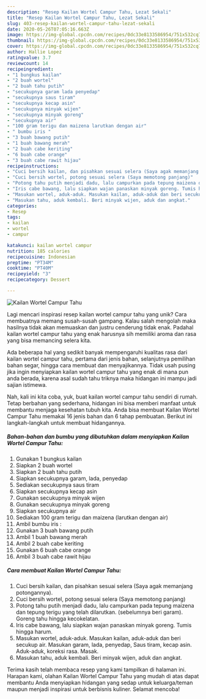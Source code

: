 ```yaml
---
description: "Resep Kailan Wortel Campur Tahu, Lezat Sekali"
title: "Resep Kailan Wortel Campur Tahu, Lezat Sekali"
slug: 403-resep-kailan-wortel-campur-tahu-lezat-sekali
date: 2020-05-26T07:05:16.663Z
image: https://img-global.cpcdn.com/recipes/0dc33e8133586954/751x532cq70/kailan-wortel-campur-tahu-foto-resep-utama.jpg
thumbnail: https://img-global.cpcdn.com/recipes/0dc33e8133586954/751x532cq70/kailan-wortel-campur-tahu-foto-resep-utama.jpg
cover: https://img-global.cpcdn.com/recipes/0dc33e8133586954/751x532cq70/kailan-wortel-campur-tahu-foto-resep-utama.jpg
author: Hallie Lopez
ratingvalue: 3.7
reviewcount: 14
recipeingredient:
- "1 bungkus kailan"
- "2 buah wortel"
- "2 buah tahu putih"
- "secukupnya garam lada penyedap"
- "secukupnya saus tiram"
- "secukupnya kecap asin"
- "secukupnya minyak wijen"
- "secukupnya minyak goreng"
- "secukupnya air"
- "100 gram terigu dan maizena larutkan dengan air"
- " bumbu iris "
- "3 buah bawang putih"
- "1 buah bawang merah"
- "2 buah cabe keriting"
- "6 buah cabe orange"
- "3 buah cabe rawit hijau"
recipeinstructions:
- "Cuci bersih kailan, dan pisahkan sesuai selera (Saya agak memanjang potongannya)."
- "Cuci bersih wortel, potong sesuai selera (Saya memotong panjang)"
- "Potong tahu putih menjadi dadu, lalu campurkan pada tepung maizena dan tepung terigu yang telah dilarutkan. (sebelumnya beri garam). Goreng tahu hingga kecokelatan."
- "Iris cabe bawang, lalu siapkan wajan panaskan minyak goreng. Tumis hingga harum."
- "Masukan wortel, aduk-aduk. Masukan kailan, aduk-aduk dan beri secukup air. Masukan garam, lada, penyedap, Saus tiram, kecap asin. Aduk-aduk, koreksi rasa. Masak."
- "Masukan tahu, aduk kembali. Beri minyak wijen, aduk dan angkat."
categories:
- Resep
tags:
- kailan
- wortel
- campur

katakunci: kailan wortel campur 
nutrition: 185 calories
recipecuisine: Indonesian
preptime: "PT34M"
cooktime: "PT40M"
recipeyield: "3"
recipecategory: Dessert

---
```



![Kailan Wortel Campur Tahu](https://img-global.cpcdn.com/recipes/0dc33e8133586954/751x532cq70/kailan-wortel-campur-tahu-foto-resep-utama.jpg)

Lagi mencari inspirasi resep kailan wortel campur tahu yang unik? Cara membuatnya memang susah-susah gampang. Kalau salah mengolah maka hasilnya tidak akan memuaskan dan justru cenderung tidak enak. Padahal kailan wortel campur tahu yang enak harusnya sih memiliki aroma dan rasa yang bisa memancing selera kita.

Ada beberapa hal yang sedikit banyak mempengaruhi kualitas rasa dari kailan wortel campur tahu, pertama dari jenis bahan, selanjutnya pemilihan bahan segar, hingga cara membuat dan menyajikannya. Tidak usah pusing jika ingin menyiapkan kailan wortel campur tahu yang enak di mana pun anda berada, karena asal sudah tahu triknya maka hidangan ini mampu jadi sajian istimewa.




Nah, kali ini kita coba, yuk, buat kailan wortel campur tahu sendiri di rumah. Tetap berbahan yang sederhana, hidangan ini bisa memberi manfaat untuk membantu menjaga kesehatan tubuh kita. Anda bisa membuat Kailan Wortel Campur Tahu memakai 16 jenis bahan dan 6 tahap pembuatan. Berikut ini langkah-langkah untuk membuat hidangannya.

<!--inarticleads1-->

##### Bahan-bahan dan bumbu yang dibutuhkan dalam menyiapkan Kailan Wortel Campur Tahu:

1. Gunakan 1 bungkus kailan
1. Siapkan 2 buah wortel
1. Siapkan 2 buah tahu putih
1. Siapkan secukupnya garam, lada, penyedap
1. Sediakan secukupnya saus tiram
1. Siapkan secukupnya kecap asin
1. Gunakan secukupnya minyak wijen
1. Gunakan secukupnya minyak goreng
1. Siapkan secukupnya air
1. Sediakan 100 gram terigu dan maizena (larutkan dengan air)
1. Ambil  bumbu iris :
1. Gunakan 3 buah bawang putih
1. Ambil 1 buah bawang merah
1. Ambil 2 buah cabe keriting
1. Gunakan 6 buah cabe orange
1. Ambil 3 buah cabe rawit hijau




<!--inarticleads2-->

##### Cara membuat Kailan Wortel Campur Tahu:

1. Cuci bersih kailan, dan pisahkan sesuai selera (Saya agak memanjang potongannya).
1. Cuci bersih wortel, potong sesuai selera (Saya memotong panjang)
1. Potong tahu putih menjadi dadu, lalu campurkan pada tepung maizena dan tepung terigu yang telah dilarutkan. (sebelumnya beri garam). Goreng tahu hingga kecokelatan.
1. Iris cabe bawang, lalu siapkan wajan panaskan minyak goreng. Tumis hingga harum.
1. Masukan wortel, aduk-aduk. Masukan kailan, aduk-aduk dan beri secukup air. Masukan garam, lada, penyedap, Saus tiram, kecap asin. Aduk-aduk, koreksi rasa. Masak.
1. Masukan tahu, aduk kembali. Beri minyak wijen, aduk dan angkat.




Terima kasih telah membaca resep yang kami tampilkan di halaman ini. Harapan kami, olahan Kailan Wortel Campur Tahu yang mudah di atas dapat membantu Anda menyiapkan hidangan yang sedap untuk keluarga/teman maupun menjadi inspirasi untuk berbisnis kuliner. Selamat mencoba!
